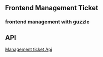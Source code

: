 ## Frontend Management Ticket 

### frontend management with guzzle 

## API

[Management ticket Api](https://github.com/Ilyasyasin072/management-ticket)
